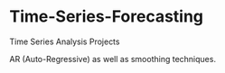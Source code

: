 # Time-Series-Forecasting
Time Series Analysis Projects

AR (Auto-Regressive) as well as smoothing techniques.
